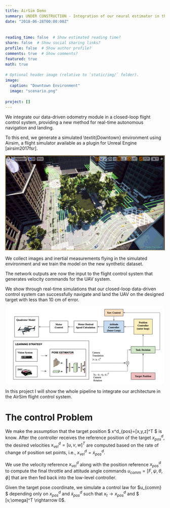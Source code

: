 ```yaml
---
title: AirSim Demo 
summary: UNDER CONSTRUCTION - Integration of our neural estimator in the closed-loop flight control system of Airsim 
date: "2018-06-28T00:00:00Z"


reading_time: false  # Show estimated reading time?
share: false  # Show social sharing links?
profile: false  # Show author profile?
comments: true  # Show comments?
featured: true
math: true

# Optional header image (relative to `static/img/` folder).
image: 
  caption: "Downtown Environment"
  image: "scenario.png"

project: []
---
```


We integrate our data-driven odometry module in a closed-loop flight control system, providing a new method for real-time autonomous navigation and landing. 

To this end, we generate a simulated \textit{Downtown} environment using Airsim, a flight simulator available as a plugin for Unreal Engine [airsim2017fsr]. 

![png](./sgscenario.png)

We collect images and inertial measurements flying in the simulated environment and we train the model on the new synthetic dataset. 

The network outputs are now the input to the flight control system that generates velocity commands for the UAV system. 

We show through real-time simulations that our closed-loop data-driven control system can successfully navigate and land the UAV on the designed target with less than $10$ cm of error.

![png](./controlsys.png)

In this project I will show the whole pipeline to integrate our architecture in the AirSim flight control system. 

# The control Problem 

We make the assumption that the target position $ x^d_{pos}=[x,y,z]^T $ is know.
After the controller receives the reference position of the target $x^d_{pos}$, the desired velocities $x^d_{vel} =[u,v,w]^T$ are computed based on the rate of change of position set points, i.e., $x^d_{vel} = \dot{x}^d_{pos}$.

We use the velocity reference $x^d_{vel}$ along with the position reference $x^d_{pos}$ to compute the final throttle and attitude angle commands $u_{comm} =[F,\psi,\theta,\phi]$ that are then fed back into the low-level controller. 

Given the target pose coordinate, we simulate a control law for $u_{comm} $ depending only on $x^d_{pos}$ and $\dot{x}^d_{pos}$ such that $x_t \rightarrow x^d_{pos}$  and $ [v,\omega]^T \rightarrow 0$.
